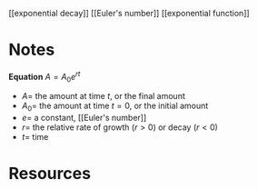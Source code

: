 [[exponential decay]]
[[Euler's number]]
[[exponential function]]

# Notes
**Equation**
$A = A_0e^{rt}$
- $A =$ the amount at time $t$, or the final amount
- $A_0 =$ the amount at time $t = 0$, or the initial amount
- $e =$ a constant, [[Euler's number]]
- $r =$ the relative rate of growth ($r > 0$) or decay ($r < 0$)
- $t =$ time

# Resources